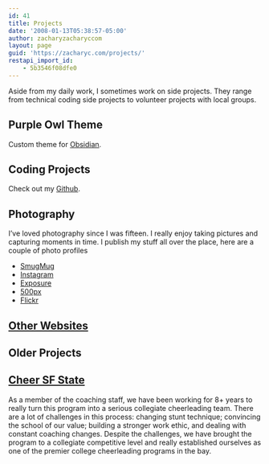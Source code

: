 ```yaml
---
id: 41
title: Projects
date: '2008-01-13T05:38:57-05:00'
author: zacharyzacharyccom
layout: page
guid: 'https://zacharyc.com/projects/'
restapi_import_id:
    - 5b3546f08dfe0
---
```


Aside from my daily work, I sometimes work on side projects. They range from technical coding side projects to volunteer projects with local groups.

## Purple Owl Theme

Custom theme for [Obsidian](https://www.obsidian.md).

## Coding Projects

Check out my [Github](https://github.com/zacharyc).

## Photography

I’ve loved photography since I was fifteen. I really enjoy taking pictures and capturing moments in time. I publish my stuff all over the place, here are a couple of photo profiles

- [SmugMug](http://zacharyc.smugmug.com/)
- [Instagram](http://instagram.com/zacharycohen)
- [Exposure](https://zacharyc.exposure.co)
- [500px](https://500px.com/zacharyc)
- [Flickr](http://flickr.com/zacharyc)

## [Other Websites](https://zacharyc.com/other-domains/)

## Older Projects

## [Cheer SF State](http://www.cheersfstate.com)

As a member of the coaching staff, we have been working for 8+ years to really turn this program into a serious collegiate cheerleading team. There are a lot of challenges in this process: changing stunt technique; convincing the school of our value; building a stronger work ethic, and dealing with constant coaching changes. Despite the challenges, we have brought the program to a collegiate competitive level and really established ourselves as one of the premier college cheerleading programs in the bay.